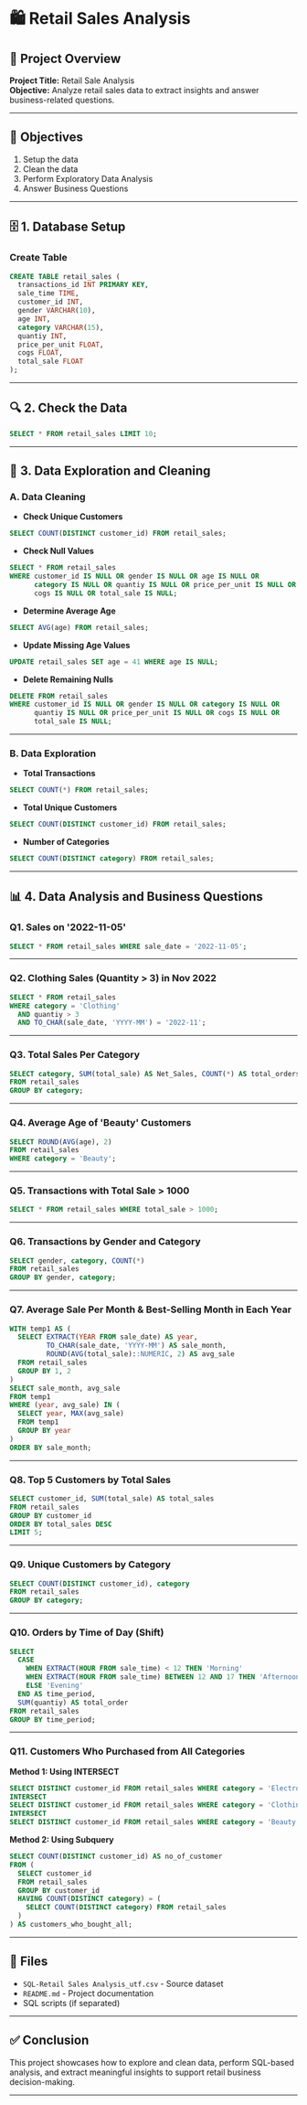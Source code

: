 # 🛍️ Retail Sales Analysis

## 📌 Project Overview

**Project Title:** Retail Sale Analysis  
**Objective:** Analyze retail sales data to extract insights and answer business-related questions.

---

## 🎯 Objectives

1. Setup the data  
2. Clean the data  
3. Perform Exploratory Data Analysis  
4. Answer Business Questions  

---

## 🗄️ 1. Database Setup

### Create Table

```sql
CREATE TABLE retail_sales (
  transactions_id INT PRIMARY KEY,
  sale_time TIME,
  customer_id INT,
  gender VARCHAR(10),
  age INT,
  category VARCHAR(15),
  quantiy INT,
  price_per_unit FLOAT,
  cogs FLOAT,
  total_sale FLOAT
);
````

---

## 🔍 2. Check the Data

```sql
SELECT * FROM retail_sales LIMIT 10;
```

---

## 🧹 3. Data Exploration and Cleaning

### A. Data Cleaning

* **Check Unique Customers**

```sql
SELECT COUNT(DISTINCT customer_id) FROM retail_sales;
```

* **Check Null Values**

```sql
SELECT * FROM retail_sales
WHERE customer_id IS NULL OR gender IS NULL OR age IS NULL OR
      category IS NULL OR quantiy IS NULL OR price_per_unit IS NULL OR
      cogs IS NULL OR total_sale IS NULL;
```

* **Determine Average Age**

```sql
SELECT AVG(age) FROM retail_sales;
```

* **Update Missing Age Values**

```sql
UPDATE retail_sales SET age = 41 WHERE age IS NULL;
```

* **Delete Remaining Nulls**

```sql
DELETE FROM retail_sales
WHERE customer_id IS NULL OR gender IS NULL OR category IS NULL OR
      quantiy IS NULL OR price_per_unit IS NULL OR cogs IS NULL OR
      total_sale IS NULL;
```

---

### B. Data Exploration

* **Total Transactions**

```sql
SELECT COUNT(*) FROM retail_sales;
```

* **Total Unique Customers**

```sql
SELECT COUNT(DISTINCT customer_id) FROM retail_sales;
```

* **Number of Categories**

```sql
SELECT COUNT(DISTINCT category) FROM retail_sales;
```

---

## 📊 4. Data Analysis and Business Questions

### Q1. Sales on '2022-11-05'

```sql
SELECT * FROM retail_sales WHERE sale_date = '2022-11-05';
```

---

### Q2. Clothing Sales (Quantity > 3) in Nov 2022

```sql
SELECT * FROM retail_sales
WHERE category = 'Clothing'
  AND quantiy > 3
  AND TO_CHAR(sale_date, 'YYYY-MM') = '2022-11';
```

---

### Q3. Total Sales Per Category

```sql
SELECT category, SUM(total_sale) AS Net_Sales, COUNT(*) AS total_orders
FROM retail_sales
GROUP BY category;
```

---

### Q4. Average Age of 'Beauty' Customers

```sql
SELECT ROUND(AVG(age), 2)
FROM retail_sales
WHERE category = 'Beauty';
```

---

### Q5. Transactions with Total Sale > 1000

```sql
SELECT * FROM retail_sales WHERE total_sale > 1000;
```

---

### Q6. Transactions by Gender and Category

```sql
SELECT gender, category, COUNT(*)
FROM retail_sales
GROUP BY gender, category;
```

---

### Q7. Average Sale Per Month & Best-Selling Month in Each Year

```sql
WITH temp1 AS (
  SELECT EXTRACT(YEAR FROM sale_date) AS year,
         TO_CHAR(sale_date, 'YYYY-MM') AS sale_month,
         ROUND(AVG(total_sale)::NUMERIC, 2) AS avg_sale
  FROM retail_sales
  GROUP BY 1, 2
)
SELECT sale_month, avg_sale
FROM temp1
WHERE (year, avg_sale) IN (
  SELECT year, MAX(avg_sale)
  FROM temp1
  GROUP BY year
)
ORDER BY sale_month;
```

---

### Q8. Top 5 Customers by Total Sales

```sql
SELECT customer_id, SUM(total_sale) AS total_sales
FROM retail_sales
GROUP BY customer_id
ORDER BY total_sales DESC
LIMIT 5;
```

---

### Q9. Unique Customers by Category

```sql
SELECT COUNT(DISTINCT customer_id), category
FROM retail_sales
GROUP BY category;
```

---

### Q10. Orders by Time of Day (Shift)

```sql
SELECT
  CASE
    WHEN EXTRACT(HOUR FROM sale_time) < 12 THEN 'Morning'
    WHEN EXTRACT(HOUR FROM sale_time) BETWEEN 12 AND 17 THEN 'Afternoon'
    ELSE 'Evening'
  END AS time_period,
  SUM(quantiy) AS total_order
FROM retail_sales
GROUP BY time_period;
```

---

### Q11. Customers Who Purchased from All Categories

**Method 1: Using INTERSECT**

```sql
SELECT DISTINCT customer_id FROM retail_sales WHERE category = 'Electronics'
INTERSECT
SELECT DISTINCT customer_id FROM retail_sales WHERE category = 'Clothing'
INTERSECT
SELECT DISTINCT customer_id FROM retail_sales WHERE category = 'Beauty';
```

**Method 2: Using Subquery**

```sql
SELECT COUNT(DISTINCT customer_id) AS no_of_customer
FROM (
  SELECT customer_id
  FROM retail_sales
  GROUP BY customer_id
  HAVING COUNT(DISTINCT category) = (
    SELECT COUNT(DISTINCT category) FROM retail_sales
  )
) AS customers_who_bought_all;
```

---

## 📁 Files

* `SQL-Retail Sales Analysis_utf.csv` - Source dataset
* `README.md` - Project documentation
* SQL scripts (if separated)

---

## ✅ Conclusion

This project showcases how to explore and clean data, perform SQL-based analysis, and extract meaningful insights to support retail business decision-making.

---


